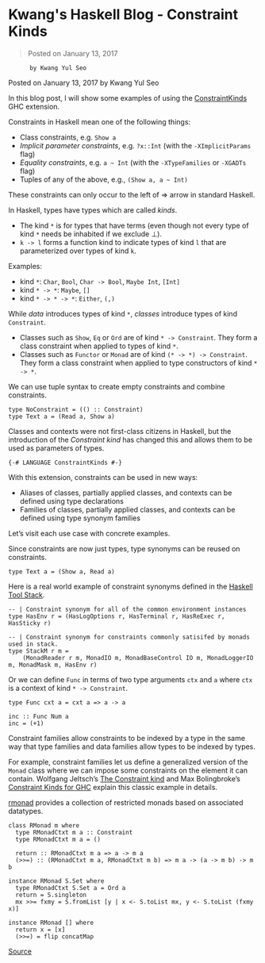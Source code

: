 # Kwang's Haskell Blog - Constraint Kinds

> Posted on January 13, 2017
      
          by Kwang Yul Seo

Posted on January 13, 2017 by Kwang Yul Seo

In this blog post, I will show some examples of using the [ConstraintKinds](https://downloads.haskell.org/~ghc/8.0.2/docs/html/users_guide/glasgow_exts.html#the-constraint-kind) GHC extension.

Constraints in Haskell mean one of the following things:

*   Class constraints, e.g. `Show a`
*   _Implicit parameter constraints_, e.g. `?x::Int` (with the `-XImplicitParams` flag)
*   _Equality constraints_, e.g. `a ~ Int` (with the `-XTypeFamilies` or `-XGADTs` flag)
*   Tuples of any of the above, e.g., `(Show a, a ~ Int)`

These constraints can only occur to the left of => arrow in standard Haskell.

In Haskell, types have types which are called _kinds_.

*   The kind `*` is for types that have terms (even though not every type of kind `*` needs be inhabited if we exclude ⊥).
*   `k -> l` forms a function kind to indicate types of kind `l` that are parameterized over types of kind `k`.

Examples:

*   kind `*`: `Char`, `Bool`, `Char -> Bool`, `Maybe Int`, `[Int]`
*   kind `* -> *`: `Maybe`, `[]`
*   kind `* -> * -> *`: `Either`, `(,)`

While _data_ introduces types of kind `*`, _classes_ introduce types of kind `Constraint`.

*   Classes such as `Show`, `Eq` or `Ord` are of kind `* -> Constraint`. They form a class constraint when applied to types of kind `*`.
*   Classes such as `Functor` or `Monad` are of kind `(* -> *) -> Constraint`. They form a class constraint when applied to type constructors of kind `* -> *`.

We can use tuple syntax to create empty constraints and combine constraints.

    type NoConstraint = (() :: Constraint)
    type Text a = (Read a, Show a)

Classes and contexts were not first-class citizens in Haskell, but the introduction of the _Constraint kind_ has changed this and allows them to be used as parameters of types.

    {-# LANGUAGE ConstraintKinds #-}

With this extension, constraints can be used in new ways:

*   Aliases of classes, partially applied classes, and contexts can be defined using type declarations
*   Families of classes, partially applied classes, and contexts can be defined using type synonym families

Let’s visit each use case with concrete examples.

Since constraints are now just types, type synonyms can be reused on constraints.

    type Text a = (Show a, Read a)

Here is a real world example of constraint synonyms defined in the [Haskell Tool Stack](https://github.com/commercialhaskell/stack/blob/master/src/Stack/Types/StackT.hs#L67).

    -- | Constraint synonym for all of the common environment instances
    type HasEnv r = (HasLogOptions r, HasTerminal r, HasReExec r, HasSticky r)
    
    -- | Constraint synonym for constraints commonly satisifed by monads used in stack.
    type StackM r m =
        (MonadReader r m, MonadIO m, MonadBaseControl IO m, MonadLoggerIO m, MonadMask m, HasEnv r)

Or we can define `Func` in terms of two type arguments `ctx` and `a` where `ctx` is a context of kind `* -> Constraint`.

    type Func cxt a = cxt a => a -> a
    
    inc :: Func Num a
    inc = (+1)

Constraint families allow constraints to be indexed by a type in the same way that type families and data families allow types to be indexed by types.

For example, constraint families let us define a generalized version of the `Monad` class where we can impose some constraints on the element it can contain. Wolfgang Jeltsch’s [The Constraint kind](https://jeltsch.wordpress.com/2013/02/14/the-constraint-kind/) and Max Bolingbroke’s [Constraint Kinds for GHC](http://blog.omega-prime.co.uk/?p=127) explain this classic example in details.

[rmonad](https://hackage.haskell.org/package/rmonad) provides a collection of restricted monads based on associated datatypes.

    class RMonad m where
      type RMonadCtxt m a :: Constraint
      type RMonadCtxt m a = ()
    
      return :: RMonadCtxt m a => a -> m a
      (>>=) :: (RMonadCtxt m a, RMonadCtxt m b) => m a -> (a -> m b) -> m b
    
    instance RMonad S.Set where
      type RMonadCtxt S.Set a = Ord a
      return = S.singleton
      mx >>= fxmy = S.fromList [y | x <- S.toList mx, y <- S.toList (fxmy x)]      
    
    instance RMonad [] where
      return x = [x]
      (>>=) = flip concatMap


[Source](https://kseo.github.io/posts/2017-01-13-constraint-kinds.html)